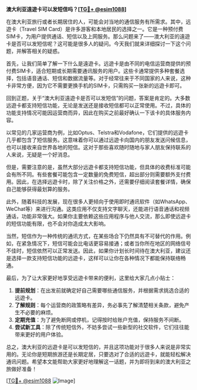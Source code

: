 **澳大利亚遠遊卡可以发短信吗？[[TG💪+ @esim1088](https://t.me/s/esim1088)]**

在澳大利亚旅行或者长期居住的人，可能会对当地的通信服务有所需求。其中，远遊卡（Travel SIM Card）是许多游客和本地居民的选择之一。它是一种预付费SIM卡，为用户提供通话、短信以及上网服务。那么问题来了——澳大利亚的遠遊卡是否可以发短信呢？这可能是很多人的疑问。今天我们就来详细探讨一下这个问题，并解答相关的疑惑。

首先，让我们简单了解一下什么是遠遊卡。远遊卡是由不同的电信运营商提供的预付费SIM卡，适合短期或长期需要通讯服务的用户。这些卡通常提供多种套餐选择，包括语音通话、短信和数据流量等。对于经常往来于不同国家的人来说，这种卡非常方便，因为它不需要更换手机的SIM卡，只需购买一张新的远遊卡即可。

回到正题，关于“澳大利亚遠遊卡是否可以发短信”的问题，答案是肯定的。大多数远遊卡都支持短信功能，无论是发送还是接收短信都可以正常使用。不过，具体的功能支持情况可能因运营商而异，因此在购买之前最好确认一下该卡的具体服务内容。

以常见的几家运营商为例，比如Optus、Telstra和Vodafone，它们提供的远遊卡几乎都包含了短信服务。这意味着你可以通过远遊卡向国内的朋友发送问候信息，也可以接收来自世界各地的短信。这对于那些喜欢随时随地与家人朋友保持联系的人来说，无疑是一个好消息。

但是，需要注意的是，虽然大部分远遊卡都支持短信功能，但具体的收费标准可能会有所不同。有些套餐可能包含一定数量的免费短信，超出部分则需要额外支付费用。因此，在选择远遊卡时，除了关注价格之外，还需要仔细阅读套餐详情，确保自己能够获得最划算的服务。

此外，随着科技的发展，现在很多人更倾向于使用即时通讯软件（如WhatsApp、WeChat等）来进行沟通。这类应用不仅支持文字聊天，还能进行语音通话和视频通话，功能非常强大。如果你主要依赖这些应用程序与他人交流，那么即使远遊卡的短信功能有限，也不会对你造成太大影响。

当然，短信作为一种传统的通讯方式，在某些场合下仍然具有不可替代的作用。例如，在紧急情况下，短信可能会比电话更容易接通；或者当你所在地区的网络信号不佳时，短信依然可以正常发送。因此，如果你计划长时间待在澳大利亚，建议还是选择一款支持短信功能的远遊卡，这样可以让你在各种情况下都能保持联络畅通。

最后，为了让大家更好地享受远遊卡带来的便利，这里给大家几点小贴士：

1. **提前规划**：在出发前就确定好自己需要哪些通信服务，并根据需求挑选合适的远遊卡。
2. **了解规则**：每个运营商的政策略有差异，务必事先了解清楚相关条款，避免产生不必要的麻烦。
3. **定期充值**：为了避免断网或停机，记得按时给账户充值，保持服务不间断。
4. **尝试新工具**：除了传统短信外，不妨多尝试一些新型的社交软件，它们往往能带来更好的用户体验。

总之，澳大利亚的远遊卡是可以发短信的，并且这项功能对于很多人来说是非常实用的。无论你是短期旅游还是长期定居，只要选对了合适的远遊卡，就能轻松解决通讯问题。希望本文能帮助大家更好地理解这一话题，并为即将到来的澳大利亚之旅做好准备！

[[TG💪+ @esim1088](https://t.me/s/esim1088) ![Image](https://i.postimg.cc/4NQfJmqS/Snipaste-2025-05-13-00-14-12.png)]